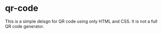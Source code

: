 # qr-code

This is a simple deisgn for QR code using only HTML and CSS. It is not a full QR code generator.
